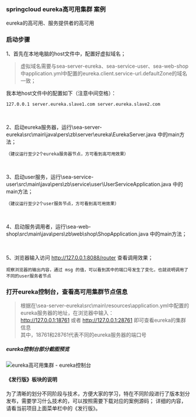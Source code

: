 ### springcloud eureka高可用集群 案例
eureka的高可用、服务提供者的高可用

### 启动步骤
1、首先在本地电脑的host文件中，配置好虚拟域名；
> 虚拟域名需要与sea-server-eureka、sea-service-user、sea-web-shop中application.yml中配置的eureka.client.service-url.defaultZone的域名一致；
 
我本地host文件中的配置如下（注意中间空格）：
```
127.0.0.1 server.eureka.slave1.com server.eureka.slave2.com
```
<br/>

2、启动eureka服务器，运行\sea-server-eureka\src\main\java\pers\zb\server\eureka\EurekaServer.java 中的main方法；
```
（建议运行至少2个eureka服务器节点，方可看到高可用效果）
```
<br/>

3、启动user服务，运行\sea-service-user\src\main\java\pers\zb\service\user\UserServiceApplication.java 中的main方法；
```
（建议运行至少2个user服务节点，方可看到高可用效果）
```
<br/>

4、启动服务调用者，运行\sea-web-shop\src\main\java\pers\zb\web\shop\ShopApplication.java 中的main方法；

<br/>

5、浏览器输入访问 http://127.0.0.1:8088/router 查看调用效果；
```
观察浏览器的输出内容，通过 msg 的值，可以看到其中的端口号发生了变化，也就说明调用了不同的user服务者节点
```

### 打开eureka控制台，查看高可用集群节点信息
> 根据在\sea-server-eureka\src\main\resources\application.yml中配置的eureka服务器的地址，在浏览器中输入：
<br/> http://127.0.0.1:18761 或者 http://127.0.0.1:28761 即可查看eureka的集群信息
<br/> 其中，18761和28761代表不同的eureka服务器的端口号

##### eureka控制台部分截图预览
![eureka高可用集群 - eureka控制台](https://gitee.com/uploads/images/2018/0315/215805_8e66620b_341760.jpeg "eureka高可用集群 - eureka控制台.jpg")

#### 《发行版》板块的说明
为了清晰的划分不同阶段与技术，方便大家的学习，特在不同阶段进行了版本划分发布，需要学习什么技术的，可以按照需要下载对应的案例源码；
详细的内容，请看当前项目上面菜单栏中的《发行版》。


